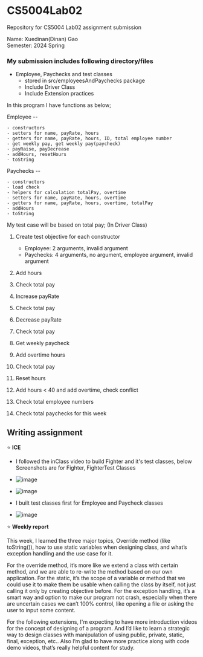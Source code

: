 # CS5004Lab02
Repository for CS5004 Lab02 assignment submission

Name: Xuedinan(Dinan) Gao\
Semester: 2024 Spring

### My submission includes following directory/files

- Employee, Paychecks and test classes
   -  stored in src/employeesAndPaychecks package
   -  Include Driver Class
   -  Include Extension practices
     
In this program I have functions as below;

Employee --

	- constructors
	- setters for name, payRate, hours
	- getters for name, payRate, hours, ID, total employee number
	- get weekly pay, get weekly pay(paycheck)
	- payRaise, payDecrease
	- addHours, resetHours
	- toString

Paychecks --

	- constructors
	- load check
	- helpers for calculation totalPay, overtime
	- setters for name, payRate, hours, overtime
	- getters for name, payRate, hours, overtime, totalPay
	- addHours
	- toString

My test case will be based on total pay; (In Driver Class)

1. Create test objective for each constructor
	- Employee: 2 arguments, invalid argument
	- Paychecks: 4 arguments, no argument, employee argument, invalid argument

2. Add hours
3. Check total pay
4. Increase payRate
5. Check total pay
6. Decrease payRate
7. Check total pay
8. Get weekly paycheck
9. Add overtime hours
10. Check total pay
11. Reset hours
12. Add hours < 40 and add overtime, check conflict
13. Check total employee numbers
14. Check total paychecks for this week
  
     
## Writing assignment

:star:  **ICE**
  - I followed the inClass video to build Fighter and it's test classes, below Screenshots are for Fighter, FighterTest Classes
  - ![image](https://github.com/Xuedinan/CS5004Lab02/assets/144306521/44c09641-a828-4790-a948-4974b0fc9ac4)
  - ![image](https://github.com/Xuedinan/CS5004Lab02/assets/144306521/3ddff86d-3eae-47b9-ad95-4723d84b0d6e)

  - I built test classes first for Employee and Paycheck classes
  - ![image](https://github.com/Xuedinan/CS5004Lab02/assets/144306521/6d41d9ee-fa19-47ba-8e2a-4e6fb73526da)

:star:  **Weekly report**

This week, I learned the three major topics, Override method (like toString()), how to use static variables when designing class, and what’s exception handling and the use case for it. 

For the override method, it’s more like we extend a class with certain method, and we are able to re-write the method based on our own application. For the static, it’s the scope of a variable or method that we could use it to make them be usable when calling the class by itself, not just calling it only by creating objective before. For the exception handling, it’s a smart way and option to make our program not crash, especially when there are uncertain cases we can’t 100% control, like opening a file or asking the user to input some content.

For the following extensions, I'm expecting to have more introduction videos for the concept of designing of a program. And I’d like to learn a strategic way to design classes with manipulation of using public, private, static, final, exception, etc.. Also I’m glad to have more practice along with code demo videos, that’s really helpful content for study. 

